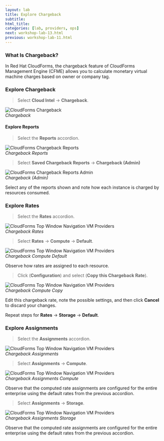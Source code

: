 ```yaml
---
layout: lab
title: Explore Chargeback
subtitle:
html_title:
categories: [lab, providers, ops]
next: workshop-lab-13.html
previous: workshop-lab-11.html
---
```


### What Is Chargeback?

In Red Hat CloudForms, the chargeback feature of CloudForms Management Engine (CFME) allows you to calculate monetary virtual machine charges based on owner or company tag.

### Explore Chargeback

> Select **Cloud Intel** → **Chargeback**.

<img alt="CloudForms Chargeback" src="{{ site.baseurl }}/www-default/screenshots/cfme-nav-chargeback.png"/><br/>
*Chargeback*

#### Explore Reports

> Select the **Reports** accordion.

<img alt="CloudForms Chargeback Reports" src="{{ site.baseurl }}/www-default/screenshots/cfme-nav-chargeback-reports.png"/><br/>
*Chargeback Reports*

> Select **Saved Chargeback Reports** → **Chargeback (Admin)**

<img alt="CloudForms Chargeback Reports Admin" src="{{ site.baseurl }}/www-default/screenshots/cfme-nav-chargeback-reports-admin.png"/><br/>
*Chargeback (Admin)*

Select any of the reports shown and note how each instance is charged by resources consumed.

### Explore Rates

> Select the **Rates** accordion.

<img alt="CloudForms Top Window Navigation VM Providers" src="{{ site.baseurl }}/www-default/screenshots/cfme-nav-chargeback-rates.png"/><br/>
*Chargeback Rates*

> Select **Rates** → **Compute** → **Default**.

<img alt="CloudForms Top Window Navigation VM Providers" src="{{ site.baseurl }}/www-default/screenshots/cfme-nav-chargeback-rates-compute-default.png"/><br/>
*Chargeback Compute Default*

Observe how rates are assigned to each resource.

> Click <i class="fa fa-cog fa-lg" aria-hidden="true"></i> (**Configuration**) and select <i class="fa fa-files-o" aria-hidden="true"></i> (**Copy this Chargeback Rate**).

<img alt="CloudForms Top Window Navigation VM Providers" src="{{ site.baseurl }}/www-default/screenshots/cfme-nav-chargeback-rates-compute-default-copy.png"/><br/>
*Chargeback Compute Copy*

Edit this chargeback rate, note the possible settings, and then click **Cancel** to discard your changes.

Repeat steps for **Rates** → **Storage** → **Default**.

### Explore Assignments

> Select the **Assignments** accordion.

<img alt="CloudForms Top Window Navigation VM Providers" src="{{ site.baseurl }}/www-default/screenshots/cfme-nav-chargeback-assignments.png"/><br/>
*Chargeback Assignments*

> Select **Assignments** → **Compute**.

<img alt="CloudForms Top Window Navigation VM Providers" src="{{ site.baseurl }}/www-default/screenshots/cfme-nav-chargeback-assignments-compute.png"/><br/>
*Chargeback Assignments Compute*

Observe that the computed rate assignments are configured for the entire enterprise using the default rates from the previous accordion.

> Select **Assignments** → **Storage**.

<img alt="CloudForms Top Window Navigation VM Providers" src="{{ site.baseurl }}/www-default/screenshots/cfme-nav-chargeback-assignments-storage.png"/><br/>
*Chargeback Assignments Storage*

Observe that the computed rate assignments are configured for the entire enterprise using the default rates from the previous accordion.
